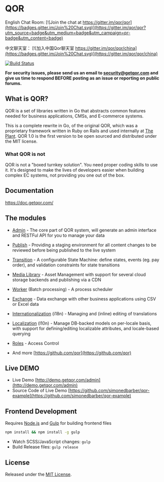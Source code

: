 # QOR

English Chat Room: [![Join the chat at https://gitter.im/qor/qor](https://badges.gitter.im/Join%20Chat.svg)](https://gitter.im/qor/qor?utm_source=badge&utm_medium=badge&utm_campaign=pr-badge&utm_content=badge)

中文聊天室： [![加入中国Qor聊天室 https://gitter.im/qor/qor/china](https://badges.gitter.im/Join%20Chat.svg)](https://gitter.im/qor/qor/china)

[![Build Status](https://travis-ci.com/qor/qor.svg?branch=master)](https://travis-ci.com/qor/qor)

**For security issues, please send us an email to security@getqor.com and give us time to respond BEFORE posting as an issue or reporting on public forums.**

## What is QOR?

QOR is a set of libraries written in Go that abstracts common features needed for business applications, CMSs, and E-commerce systems.

This is a complete rewrite in Go, of the original QOR, which was a proprietary framework written in Ruby on Rails and used internally at [The Plant](https://theplant.jp). QOR 1.0 is the first version to be open sourced and distributed under the MIT license.

### What QOR is not

QOR is not a "boxed turnkey solution". You need proper coding skills to use it. It's designed to make the lives of developers easier when building complex EC systems, not providing you one out of the box.

## Documentation

<https://doc.getqor.com/>


## The modules

* [Admin](https://github.com/simonedbarber/admin) - The core part of QOR system, will generate an admin interface and RESTFul API for you to manage your data

* [Publish](https://github.com/simonedbarber/publish) - Providing a staging environment for all content changes to be reviewed before being published to the live system

* [Transition](https://github.com/simonedbarber/transition) - A configurable State Machine: define states, events (eg. pay order), and validation constraints for state transitions

* [Media Library](https://github.com/simonedbarber/media_library) - Asset Management with support for several cloud storage backends and publishing via a CDN

* [Worker](https://github.com/simonedbarber/worker) (Batch processing) - A process scheduler

* [Exchange](https://github.com/simonedbarber/exchange) - Data exchange with other business applications using CSV or Excel data

* [Internationalization](https://github.com/simonedbarber/i18n) (i18n) - Managing and (inline) editing of translations

* [Localization](https://github.com/simonedbarber/l10n) (l10n) - Manage DB-backed models on per-locale basis, with support for defining/editing localizable attributes, and locale-based querying

* [Roles](https://github.com/simonedbarber/roles) - Access Control

* And more [https://github.com/qor](https://github.com/qor)

## Live DEMO

* Live Demo [http://demo.getqor.com/admin](http://demo.getqor.com/admin)
* Source Code of Live Demo [https://github.com/simonedbarber/qor-example](https://github.com/simonedbarber/qor-example)

## Frontend Development

Requires [Node.js](https://nodejs.org/) and [Gulp](http://gulpjs.com/) for building frontend files

```bash
npm install && npm install -g gulp
```

- Watch SCSS/JavaScript changes: `gulp`
- Build Release files: `gulp release`

## License

Released under the [MIT License](http://opensource.org/licenses/MIT).
